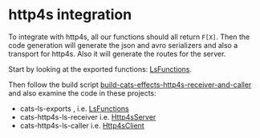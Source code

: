 # http4s integration

To integrate with http4s, all our functions should all return `F[X]`. Then the code generation will generate
the json and avro serializers and also a transport for http4s. Also it will generate the routes for the server.


Start by looking at the exported functions: [LsFunctions](../cats-ls-exports/src/main/scala/commands/ls/LsFunctions.scala).


Then follow the build script [build-cats-effects-http4s-receiver-and-caller](../bin/build-cats-effects-http4s-receiver-and-caller)
and also examine the code in these projects: 
- cats-ls-exports , i.e. [LsFunctions](../cats-ls-exports/src/main/scala/commands/ls/LsFunctions.scala)
- cats-http4s-ls-receiver i.e. [Http4sServer](../cats-http4s-ls-receiver/src/main/scala/server/Http4sServer.scala)
- cats-http4s-ls-caller i.e. [Http4sClient](../cats-http4s-ls-caller/src/main/scala/client/Http4sClient.scala)

